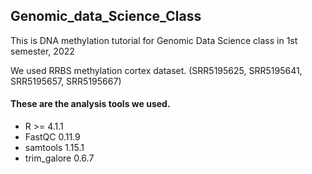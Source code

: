 ## Genomic_data_Science_Class

This is DNA methylation tutorial for Genomic Data Science class in 1st semester, 2022

We used RRBS methylation cortex dataset. (SRR5195625, SRR5195641, SRR5195657, SRR5195667)

#### These are the analysis tools we used.
* R >= 4.1.1
* FastQC 0.11.9
* samtools 1.15.1
* trim_galore 0.6.7
